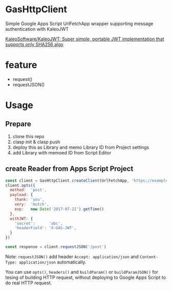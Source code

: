 GasHttpClient
=============

Simple Google Apps Script UrlFetchApp wrapper supporting message authentication with KaleoJWT

[KaleoSoftware/KaleoJWT: Super simple, portable JWT implementation that supports only SHA256 algo](https://github.com/KaleoSoftware/KaleoJWT)

feature
=======

 * request()
 * requestJSON()

Usage
=====

Prepare
-------

 1. clone this repo
 2. clasp init & clasp push
 3. deploy this as Library and memo Library ID from Project settings
 4. add Library with memoed ID from Script Editor

create Reader from Apps Script Project
--------------------------------------

```javascript
const client = GasHttpClient.createClient(UrlFetchApp, 'https://example.com')
client.opts({
  method:  'post',
  payload: {
    thank: 'you',
    very:  'mutch',
    exp:   new Date('2017-07-22').getTime()
  },
  withJWT: {
    'secret':      'abc',
    'headerField': 'X-GAS-JWT',
  }
})

const response = client.requestJSON('/post')
```

Note: `requestJSON()` add header `Accept: application/json` and `Content-Type: application/json` automatically.

You can use `opts()`, `headers()` and `buildParam()` or `buildParamJSON()` for tesing of building HTTP request, without deploying to Google Apps Script to do real HTTP request.
